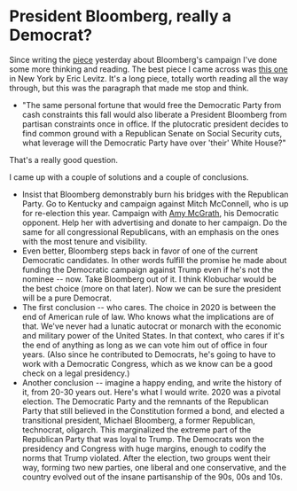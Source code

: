 # President Bloomberg, really a Democrat?
Since writing the <a href="https://nymag.com/intelligencer/2020/02/why-democrats-should-not-nominate-bloomberg-sexual-harassment-plutocracy.html">piece</a> yesterday about Bloomberg's campaign I've done some more thinking and reading. The best piece I came across was <a href="https://nymag.com/intelligencer/2020/02/why-democrats-should-not-nominate-bloomberg-sexual-harassment-plutocracy.html">this one</a> in New York by Eric Levitz. It's a long piece, totally worth reading all the way through, but this was the paragraph that made me stop and think.
* "The same personal fortune that would free the Democratic Party from cash constraints this fall would also liberate a President Bloomberg from partisan constraints once in office. If the plutocratic president decides to find common ground with a Republican Senate on Social Security cuts, what leverage will the Democratic Party have over 'their' White House?"

That's a really good question. 

I came up with a couple of solutions and a couple of conclusions.
* Insist that Bloomberg demonstrably burn his bridges with the Republican Party. Go to Kentucky and campaign against Mitch McConnell, who is up for re-election this year. Campaign with <a href="https://en.wikipedia.org/wiki/Amy_McGrath">Amy McGrath</a>, his Democratic opponent. Help her with advertising and donate to her campaign. Do the same for all congressional Republicans, with an emphasis on the ones with the most tenure and visibility. 
* Even better, Bloomberg steps back in favor of one of the current Democratic candidates. In other words fulfill the promise he made about funding the Democratic campaign against Trump even if he's not the nominee -- now. Take Bloomberg out of it. I think Klobuchar would be the best choice (more on that later). Now we can be sure the president will be a pure Democrat. 
* The first conclusion -- who cares. The choice in 2020 is between the end of American rule of law. Who knows what the implications are of that. We've never had a lunatic autocrat or monarch with the economic and military power of the United States. In that context, who cares if it's the end of anything as long as we can vote him out of office in four years. (Also since he contributed to Democrats, he's going to have to work with a Democratic Congress, which as we know can be a good check on a legal presidency.)
* Another conclusion -- imagine a happy ending, and write the history of it, from 20-30 years out. Here's what I would write. 2020 was a pivotal election. The Democratic Party and the remnants of the Republican Party that still believed in the Constitution formed a bond, and elected a transitional president, Michael Bloomberg, a former Republican, technocrat, oligarch. This marginalized the extreme part of the Republican Party that was loyal to Trump. The Democrats won the presidency and Congress with huge margins, enough to codify the norms that Trump violated. After the election, two groups went their way, forming two new parties, one liberal and one conservative, and the country evolved out of the insane partisanship of the 90s, 00s and 10s. 


